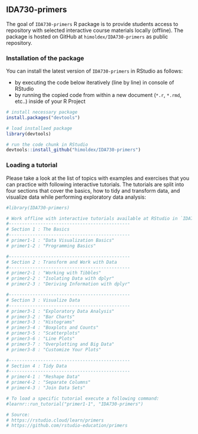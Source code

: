 
<!-- README.md is generated from README.Rmd. Please edit that file -->

## IDA730-primers

The goal of `IDA730-primers` R package is to provide students access to
repository with selected interactive course materials locally (offline).
The package is hosted on GitHub at `himoldex/IDA730-primers` as public
repository.

### Installation of the package

You can install the latest version of `IDA730-primers` in RStudio as
follows:

-   by executing the code below iteratively (line by line) in console of
    RStudio
-   by running the copied code from within a new document (`*.r`,
    `*.rmd`, etc..) inside of your R Project

``` r
# install necessary package
install.packages("devtools")

# load installaed package
library(devtools)

# run the code chunk in RStudio
devtools::install_github("himoldex/IDA730-primers")
```

### Loading a tutorial

Please take a look at the list of topics with examples and exercises
that you can practice with following interactive tutorials. The
tutorials are split into four sections that cover the basics, how to
tidy and transform data, and visualize data while performing exploratory
data analysis:

``` r
#library(IDA730-primers)

# Work offline with interactive tutorials available at RStudio in `IDA730-primers`:
#----------------------------------------------
# Section 1 : The Basics
#----------------------------------------------
# primer1-1 : "Data Visualization Basics"
# primer1-2 : "Programming Basics"

#----------------------------------------------
# Section 2 : Transform and Work with Data
#----------------------------------------------
# primer2-1 : "Working with Tibbles"
# primer2-2 : "Isolating Data with dplyr"
# primer2-3 : "Deriving Information with dplyr"

#----------------------------------------------
# Section 3 : Visualize Data
#----------------------------------------------
# primer3-1 : "Exploratory Data Analysis"
# primer3-2 : "Bar Charts"
# primer3-3 : "Histograms"
# primer3-4 : "Boxplots and Counts"
# primer3-5 : "Scatterplots"
# primer3-6 : "Line Plots"
# primer3-7 : "Overplotting and Big Data"
# primer3-8 : "Customize Your Plots"

#----------------------------------------------
# Section 4 : Tidy Data
#----------------------------------------------
# primer4-1 : "Reshape Data"
# primer4-2 : "Separate Columns"
# primer4-3 : "Join Data Sets"

# To load a specific tutorial execute a following command:
#learnr::run_tutorial("primer1-1", "IDA730-primers")

# Source:
# https://rstudio.cloud/learn/primers
# https://github.com/rstudio-education/primers
```
